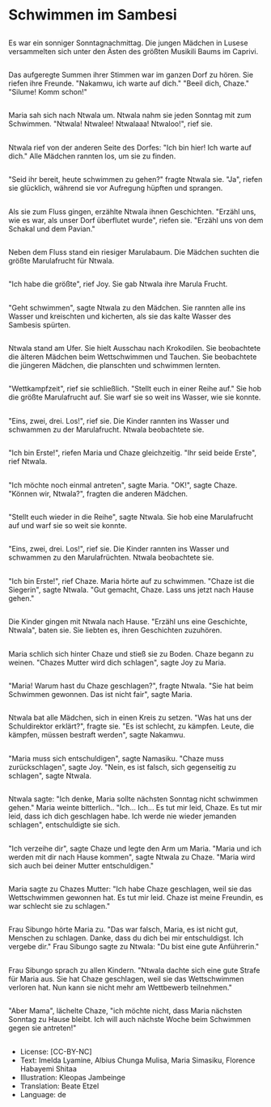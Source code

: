 # Schwimmen im Sambesi

##
Es war ein sonniger Sonntagnachmittag. Die jungen Mädchen in Lusese versammelten sich unter den Ästen des größten Musikili Baums im Caprivi.

##
Das aufgeregte Summen ihrer Stimmen war im ganzen Dorf zu hören. Sie riefen ihre Freunde. "Nakamwu, ich warte auf dich." "Beeil dich, Chaze." "Silume! Komm schon!" 

##
Maria sah sich nach Ntwala um. Ntwala nahm sie jeden Sonntag mit zum Schwimmen. "Ntwala! Ntwalee! Ntwalaaa! Ntwaloo!", rief sie.

##
Ntwala rief von der anderen Seite des Dorfes: "Ich bin hier! Ich warte auf dich." Alle Mädchen rannten los, um sie zu finden.

##
"Seid ihr bereit, heute schwimmen zu gehen?" fragte Ntwala sie. "Ja", riefen sie glücklich, während sie vor Aufregung hüpften und sprangen.

##
Als sie zum Fluss gingen, erzählte Ntwala ihnen Geschichten. "Erzähl uns, wie es war, als unser Dorf überflutet wurde", riefen sie. "Erzähl uns von dem Schakal und dem Pavian."

##
Neben dem Fluss stand ein riesiger Marulabaum. Die Mädchen suchten die größte Marulafrucht für Ntwala.

##
"Ich habe die größte", rief Joy. Sie gab Ntwala ihre Marula Frucht.

##
"Geht schwimmen", sagte Ntwala zu den Mädchen. Sie rannten alle ins Wasser und kreischten und kicherten, als sie das kalte Wasser des Sambesis spürten.

##
Ntwala stand am Ufer. Sie hielt Ausschau nach Krokodilen. Sie beobachtete die älteren Mädchen beim Wettschwimmen und Tauchen. Sie beobachtete die jüngeren Mädchen, die planschten und schwimmen lernten.

##
"Wettkampfzeit", rief sie schließlich. "Stellt euch in einer Reihe auf." Sie hob die größte Marulafrucht auf. Sie warf sie so weit ins Wasser, wie sie konnte.

##
"Eins, zwei, drei. Los!", rief sie. Die Kinder rannten ins Wasser und schwammen zu der Marulafrucht. Ntwala beobachtete sie.

##
"Ich bin Erste!", riefen Maria und Chaze gleichzeitig. "Ihr seid beide Erste", rief Ntwala.

##
"Ich möchte noch einmal antreten", sagte Maria. "OK!", sagte Chaze. "Können wir, Ntwala?", fragten die anderen Mädchen.

##
"Stellt euch wieder in die Reihe", sagte Ntwala. Sie hob eine Marulafrucht auf und warf sie so weit sie konnte.

##
"Eins, zwei, drei. Los!", rief sie. Die Kinder rannten ins Wasser und schwammen zu den Marulafrüchten. Ntwala beobachtete sie.

##
"Ich bin Erste!", rief Chaze. Maria hörte auf zu schwimmen. "Chaze ist die Siegerin", sagte Ntwala. "Gut gemacht, Chaze. Lass uns jetzt nach Hause gehen."

##
Die Kinder gingen mit Ntwala nach Hause. "Erzähl uns eine Geschichte, Ntwala", baten sie. Sie liebten es, ihren Geschichten zuzuhören.

##
Maria schlich sich hinter Chaze und stieß sie zu Boden. Chaze begann zu weinen. "Chazes Mutter wird dich schlagen", sagte Joy zu Maria.

##
"Maria! Warum hast du Chaze geschlagen?", fragte Ntwala. "Sie hat beim Schwimmen gewonnen. Das ist nicht fair", sagte Maria.

##
Ntwala bat alle Mädchen, sich in einen Kreis zu setzen. "Was hat uns der Schuldirektor erklärt?", fragte sie. "Es ist schlecht, zu kämpfen. Leute, die kämpfen, müssen bestraft werden", sagte Nakamwu.

##
"Maria muss sich entschuldigen", sagte Namasiku. "Chaze muss zurückschlagen", sagte Joy. "Nein, es ist falsch, sich gegenseitig zu schlagen", sagte Ntwala.

##
Ntwala sagte: "Ich denke, Maria sollte nächsten Sonntag nicht schwimmen gehen." Maria weinte bitterlich.. "Ich... Ich... Es tut mir leid, Chaze. Es tut mir leid, dass ich dich geschlagen habe. Ich werde nie wieder jemanden schlagen", entschuldigte sie sich.

##
"Ich verzeihe dir", sagte Chaze und legte den Arm um Maria. "Maria und ich werden mit dir nach Hause kommen", sagte Ntwala zu Chaze. "Maria wird sich auch bei deiner Mutter entschuldigen."

##
Maria sagte zu Chazes Mutter: "Ich habe Chaze geschlagen, weil sie das Wettschwimmen gewonnen hat. Es tut mir leid. Chaze ist meine Freundin, es war schlecht sie zu schlagen."

##
Frau Sibungo hörte Maria zu. "Das war falsch, Maria, es ist nicht gut, Menschen zu schlagen. Danke, dass du dich bei mir entschuldigst. Ich vergebe dir." Frau Sibungo sagte zu Ntwala: "Du bist eine gute Anführerin."

##
Frau Sibungo sprach zu allen Kindern. "Ntwala dachte sich eine gute Strafe für Maria aus. Sie hat Chaze geschlagen, weil sie das Wettschwimmen verloren hat. Nun kann sie nicht mehr am Wettbewerb teilnehmen."

##
"Aber Mama", lächelte Chaze, "ich möchte nicht, dass Maria nächsten Sonntag zu Hause bleibt. Ich will auch nächste Woche beim Schwimmen gegen sie antreten!"

##
* License: [CC-BY-NC]
* Text: Imelda Lyamine, Albius Chunga Mulisa, Maria Simasiku, Florence Habayemi Shitaa
* Illustration: Kleopas Jambeinge
* Translation: Beate Etzel
* Language: de
